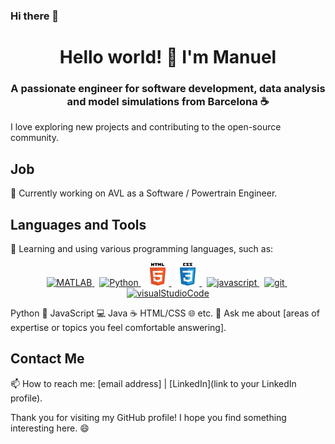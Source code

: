 ### Hi there 👋

<h1 align="center">Hello world! 👋 I'm Manuel</h1>
<h3 align="center">A passionate engineer for software development, data analysis and model simulations from Barcelona ☕️</h3>

I love exploring new projects and contributing to the open-source community.

## Job
🔭 Currently working on AVL as a Software / Powertrain Engineer.

## Languages and Tools
🌱 Learning and using various programming languages, such as:
<div>
<p align="center">
    <a href="https://ukathworks.com/products.html/" target="_blank" rel="noreferrer">
      <img
        src="https://upload.wikimedia.org/wikipedia/commons/thumb/2/21/Matlab_Logo.png/800px-Matlab_Logo.png"
        alt="MATLAB"
        width="37"
      />
    </a>
    &nbsp;
    <a href="https://www.python.org/" target="_blank" rel="noreferrer">
      <img
        src="https://upload.wikimedia.org/wikipedia/commons/thumb/archive/c/c3/20220821155028%21Python-logo-notext.svg/120px-Python-logo-notext.svg.png"
        alt="Python"
        width="37"
      />
    </a>
    &nbsp;
    <a href="https://www.w3.org/html/" target="_blank" rel="noreferrer">
      <img
        src="https://raw.githubusercontent.com/devicons/devicon/master/icons/html5/html5-original-wordmark.svg"
        alt="html5"
        width="37"
      />
    </a>
    &nbsp;
    <a href="https://www.w3schools.com/css/" target="_blank" rel="noreferrer">
      <img
        src="https://raw.githubusercontent.com/devicons/devicon/master/icons/css3/css3-original-wordmark.svg"
        alt="css3"
        width="37"
      />
    </a>
    &nbsp;
    <a
      href="https://developer.mozilla.org/en-US/docs/Web/JavaScript"
      target="_blank"
      rel="noreferrer"
    >
      <img
        src="https://upload.wikimedia.org/wikipedia/commons/9/99/Unofficial_JavaScript_logo_2.svg"
        alt="javascript"
        width="30"
      />
    </a>
    &nbsp;
    <a href="https://git-scm.com/" target="_blank" rel="noreferrer">
      <img
        src="https://www.vectorlogo.zone/logos/git-scm/git-scm-icon.svg"
        alt="git"
        width="30"
      />
    </a>
    &nbsp;
    <a href="https://code.visualstudio.com/" target="_blank" rel="noreferrer">
      <img
        src="https://cdn.worldvectorlogo.com/logos/visual-studio-code-1.svg"
        alt="visualStudioCode"
        width="30"
      />
    </a>
</div>

Python 🐍
JavaScript 💻
Java ☕️
HTML/CSS 🌐
etc.
💬 Ask me about [areas of expertise or topics you feel comfortable answering].

## Contact Me
📫 How to reach me: [email address] | [LinkedIn](link to your LinkedIn profile).

Thank you for visiting my GitHub profile! I hope you find something interesting here. 😄

<!--
**manump97/manump97** is a ✨ _special_ ✨ repository because its `README.md` (this file) appears on your GitHub profile.

Here are some ideas to get you started:

- 🔭 I’m currently working on ...
- 🌱 I’m currently learning ...
- 👯 I’m looking to collaborate on ...
- 🤔 I’m looking for help with ...
- 💬 Ask me about ...
- 📫 How to reach me: ...
- 😄 Pronouns: ...
- ⚡ Fun fact: ...
-->
